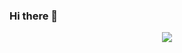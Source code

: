 ### Hi there 👋
<p align="center">
<img src="https://capsule-render.vercel.app/api?type=venom&height=300&color=gradient&text=HI%20THERE!&desc=I%20am%20ReYaN&descAlignY=68&descSize=30&animation=fadeIn&reversal=false&textBg=false">
</p>

<!--
**ReYaNOW/ReYaNOW** is a ✨ _special_ ✨ repository because its `README.md` (this file) appears on your GitHub profile.

Here are some ideas to get you started:

- 🔭 I’m currently working on ...
- 🌱 I’m currently learning ...
- 👯 I’m looking to collaborate on ...
- 🤔 I’m looking for help with ...
- 💬 Ask me about ...
- 📫 How to reach me: ...
- 😄 Pronouns: ...
- ⚡ Fun fact: ...
-->
